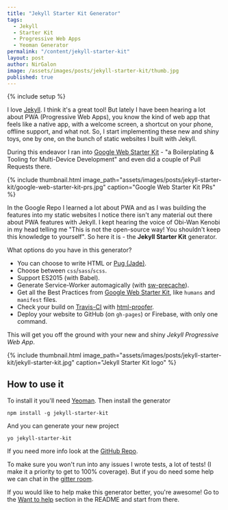 ```yaml
---
title: "Jekyll Starter Kit Generator"
tags:
  - Jekyll
  - Starter Kit
  - Progressive Web Apps
  - Yeoman Generator
permalink: "/content/jekyll-starter-kit"
layout: post
author: NirGalon
image: /assets/images/posts/jekyll-starter-kit/thumb.jpg
published: true
---
```


{% include setup %}

I love [Jekyll](jekyllrb.com). I think it's a great tool! But lately I have been hearing a lot about PWA (Progressive Web Apps), you know the kind of web app that feels like a native app, with a welcome screen, a shortcut on your phone, offline support, and what not. So, I start implementing these new and shiny toys, one by one, on the bunch of static websites I built with Jekyll.

During this endeavor I ran into [Google Web Starter Kit](https://github.com/google/web-starter-kit) - "a Boilerplating & Tooling for Multi-Device Development" and even did a couple of Pull Requests there.

{% include thumbnail.html image_path="assets/images/posts/jekyll-starter-kit/google-web-starter-kit-prs.jpg" caption="Google Web Starter Kit PRs" %}

In the Google Repo I learned a lot about PWA and as I was building the features into my static websites I notice there isn't any material out there about PWA features with Jekyll. I kept hearing the voice of Obi-Wan Kenobi in my head telling me "This is not the open-source way! You shouldn't keep this knowledge to yourself". So here it is - the **Jekyll Starter Kit** generator.

<!-- more -->

What options do you have in this generator?
  * You can choose to write HTML or [Pug (Jade)](https://github.com/pugjs/pug).
  * Choose between `css`/`sass`/`scss`.
  * Support ES2015 (with Babel).
  * Generate Service-Worker automagically (with [sw-precache](https://github.com/GoogleChrome/sw-precache)).
  * Get all the Best Practices from [Google Web Starter Kit](https://github.com/google/web-starter-kit), like `humans` and `manifest` files.
  * Check your build on [Travis-CI](https://travis-ci.org/) with [html-proofer](https://github.com/gjtorikian/html-proofer).
  * Deploy your website to GitHub (on `gh-pages`) or Firebase, with only one command.

This will get you off the ground with your new and shiny _Jekyll Progressive Web App_.

{% include thumbnail.html image_path="assets/images/posts/jekyll-starter-kit/jekyll-starter-kit.jpg" caption="Jekyll Starter Kit logo" %}

## How to use it

To install it you'll need [Yeoman](http://yeoman.io/). Then install the generator
```shell
npm install -g jekyll-starter-kit
```

And you can generate your new project
```shell
yo jekyll-starter-kit
```

If you need more info look at the [GitHub Repo](https://github.com/nirgn975/jekyll-starter-kit).

To make sure you won't run into any issues I wrote tests, a lot of tests! (I make it a priority to get to 100% coverage). But if you do need some help we can chat in the [gitter room](https://gitter.im/jekyll_starter_kit/Lobby).

If you would like to help make this generator better, you're awesome! Go to the [Want to help](https://github.com/nirgn975/jekyll-starter-kit#want-to-help) section in the README and start from there.

